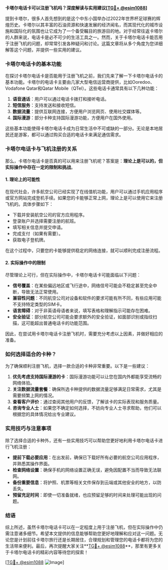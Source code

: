 **卡塔尔电话卡可以注册飞机吗？深度解读与实用建议[[TG💪+ @esim1088](https://t.me/s/esim1088)]**

提到卡塔尔，很多人首先想到的是这个中东小国举办过2022年世界杯足球赛的辉煌历史。卡塔尔以其丰富的石油资源和快速发展的经济闻名，而其现代化的城市设施和国际化的氛围也让它成为了一个备受瞩目的旅游目的地。对于经常往返卡塔尔的人群来说，电话卡是必不可少的生活工具之一。然而，关于卡塔尔电话卡能否用于注册飞机的问题，却常常引发各种疑问和讨论。这篇文章将从多个角度为您详细解答这个问题，并提供一些实用的建议。

### 卡塔尔电话卡的基本功能

在探讨卡塔尔电话卡是否能用于注册飞机之前，我们先来了解一下卡塔尔电话卡的基本功能。卡塔尔的电话卡主要由几家大型电信运营商提供，比如Ooredoo、Vodafone Qatar和Qatar Mobile（QTel）。这些电话卡通常具有以下几种功能：

1. **语音通话**：用户可以通过电话卡拨打和接听电话。
2. **短信服务**：支持发送和接收短信。
3. **数据流量**：提供互联网连接，方便用户浏览网页、使用社交媒体等。
4. **国际漫游**：部分卡种支持国际漫游功能，方便用户在国外使用。

这些基本功能使得卡塔尔电话卡成为日常生活中不可或缺的一部分。无论是本地居民还是游客，都可以通过购买合适的电话卡来满足通信需求。

### 卡塔尔电话卡与飞机注册的关系

那么，卡塔尔电话卡是否真的可以用来注册飞机呢？答案是：**理论上是可以的，但实际操作中存在一定的限制和挑战**。

#### 1. 理论上的可能性

在现代社会，许多航空公司已经实现了在线值机功能，用户可以通过手机应用程序或官方网站完成登机手续。如果您的卡能够正常上网，理论上是可以使用它来注册飞机的。具体步骤如下：

- 下载并安装航空公司的官方应用程序。
- 登录账户并选择需要注册的航班。
- 填写相关信息并提交申请。
- 完成支付（如果有需要）。
- 获取电子登机牌。

在这个过程中，只要您的卡能够提供稳定的网络连接，就可以顺利完成注册流程。

#### 2. 实际操作中的限制

尽管理论上可行，但在实际操作中，卡塔尔电话卡可能面临以下问题：

- **信号覆盖**：在某些偏远地区或飞行途中，网络信号可能会不稳定甚至完全中断，导致无法正常使用。
- **兼容性问题**：不同航空公司对设备和软件的要求可能有所不同，有些应用可能不支持特定类型的SIM卡。
- **语言障碍**：对于非英语母语者来说，填写表格和理解指示可能存在困难。
- **安全验证**：部分航空公司可能会要求额外的安全验证，如面部识别或指纹扫描，这可能超出普通电话卡的功能范围。

因此，在尝试用卡塔尔电话卡注册飞机时，需要充分考虑以上因素，并做好相应的准备。

### 如何选择适合的卡种？

为了确保顺利注册飞机，选择一款合适的卡种非常重要。以下是一些建议：

1. **优先考虑支持国际漫游的卡**：国际漫游功能可以让您在国内外都能享受流畅的网络体验。
2. **关注数据流量套餐**：确保所选卡种提供的数据流量足够满足日常需求，尤其是需要频繁上网的情况。
3. **查看客户评价**：通过查阅其他用户的反馈，了解该卡的实际表现和服务质量。
4. **咨询专业人士**：如果您不确定如何选择，不妨向专业人士寻求帮助，他们可以根据您的具体情况给出专业建议。

### 实用技巧与注意事项

除了选择合适的卡种外，还有一些实用技巧可以帮助您更好地利用卡塔尔电话卡进行飞机注册：

- **提前下载必要应用**：在出发前，确保已下载好所有必要的航空公司应用程序，并熟悉其操作界面。
- **检查网络设置**：确保手机的网络设置正确无误，避免因配置不当而导致无法联网。
- **备份重要信息**：将护照、机票等相关文件保存到云端或其他安全的地方，以防丢失。
- **预留充足时间**：即使一切准备就绪，也应预留足够的时间来处理可能出现的问题。

### 结语

综上所述，虽然卡塔尔电话卡可以在一定程度上用于注册飞机，但在实际操作中仍需注意诸多细节。希望本文提供的信息能够帮助您更好地理解和应对这一问题。无论您是计划前往卡塔尔旅行还是长期居住，合理规划和管理您的电话卡都将为您的生活带来便利。最后，再次提醒大家关注**[TG💪+ @esim1088](https://t.me/s/esim1088)**，那里有更多关于卡塔尔电话卡的精彩内容等待您的探索！

[[TG💪+ @esim1088](https://t.me/s/esim1088) ![Image](https://i.postimg.cc/4NQfJmqS/Snipaste-2025-05-13-00-14-12.png)]